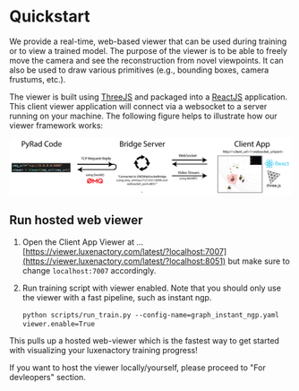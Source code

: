 # Quickstart

We provide a real-time, web-based viewer that can be used during training or to view a trained model. The purpose of the viewer is to be able to freely move the camera and see the reconstruction from novel viewpoints. It can also be used to draw various primitives (e.g., bounding boxes, camera frustums, etc.).

The viewer is built using [ThreeJS](https://threejs.org/) and packaged into a [ReactJS](https://reactjs.org/) application. This client viewer application will connect via a websocket to a server running on your machine. The following figure helps to illustrate how our viewer framework works:

![visualize_dataset](imgs/viewer_figure.png)

## Run hosted web viewer

1. Open the Client App Viewer at ... [https://viewer.luxenactory.com/latest/?localhost:7007](https://viewer.luxenactory.com/latest/?localhost:8051) but make sure to change `localhost:7007` accordingly.

2. Run training script with viewer enabled. Note that you should only use the viewer with a fast pipeline, such as instant ngp.
   ```shell
   python scripts/run_train.py --config-name=graph_instant_ngp.yaml viewer.enable=True
   ```

This pulls up a hosted web-viewer which is the fastest way to get started with visualizing your luxenactory training progress!

If you want to host the viewer locally/yourself, please proceed to "For devleopers" section.
